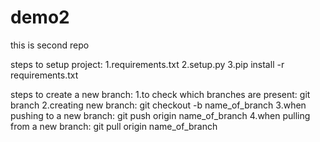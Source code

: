 # demo2
this is second repo

steps to setup project:
1.requirements.txt
2.setup.py
3.pip install -r requirements.txt

 steps to create a new branch:
1.to check which branches are present: git branch
2.creating new branch: git checkout -b name_of_branch
3.when pushing to a new branch: git push origin name_of_branch
4.when pulling from a new branch: git pull origin name_of_branch
